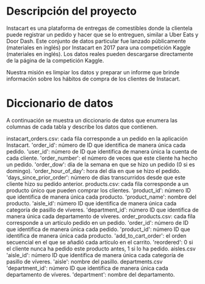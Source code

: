 # Descripción del proyecto

Instacart es una plataforma de entregas de comestibles donde la clientela puede registrar un pedido y hacer que se lo entreguen, similar a Uber Eats y Door Dash. Este conjunto de datos particular fue lanzado públicamente (materiales en inglés) por Instacart en 2017 para una competición Kaggle (materiales en inglés). Los datos reales pueden descargarse directamente de la página de la competición Kaggle.

Nuestra misión es limpiar los datos y preparar un informe que brinde información sobre los hábitos de compra de los clientes de Instacart.


# Diccionario de datos

A continuación se muestra un diccionario de datos que enumera las columnas de cada tabla y describe los datos que contienen.

instacart_orders.csv: cada fila corresponde a un pedido en la aplicación Instacart.
    'order_id': número de ID que identifica de manera única cada pedido.
    'user_id': número de ID que identifica de manera única la cuenta de cada cliente.
    'order_number': el número de veces que este cliente ha hecho un pedido.
    'order_dow': día de la semana en que se hizo un pedido (0 si es domingo).
    'order_hour_of_day': hora del día en que se hizo el pedido.
    'days_since_prior_order': número de días transcurridos desde que este cliente hizo su pedido anterior.
products.csv: cada fila corresponde a un producto único que pueden comprar los clientes.
    'product_id': número ID que identifica de manera única cada producto.
    'product_name': nombre del producto.
    'aisle_id': número ID que identifica de manera única cada categoría de pasillo de víveres.
    'department_id': número ID que identifica de manera única cada departamento de víveres.
order_products.csv: cada fila corresponde a un artículo pedido en un pedido.
    'order_id': número de ID que identifica de manera única cada pedido.
    'product_id': número ID que identifica de manera única cada producto.
    'add_to_cart_order': el orden secuencial en el que se añadió cada artículo en el carrito.
    'reordered': 0 si el cliente nunca ha pedido este producto antes, 1 si lo ha pedido.
aisles.csv
    'aisle_id': número ID que identifica de manera única cada categoría de pasillo de víveres.
    'aisle': nombre del pasillo.
departments.csv
    'department_id': número ID que identifica de manera única cada departamento de víveres.
    'department': nombre del departamento.